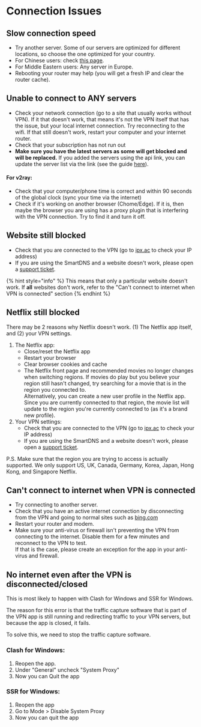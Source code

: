 # Connection Issues

## Slow connection speed

* Try another server. Some of our servers are optimized for different locations, so choose the one optimized for your country.
* For Chinese users: check [this page](../optimizing-your-vpn.md).
* For Middle Eastern users: Any server in Europe.
* Rebooting your router may help (you will get a fresh IP and clear the router cache).

## Unable to connect to ANY servers

* Check your network connection (go to a site that usually works without VPN). If it that doesn't work, that means it's not the VPN itself that has the issue, but your local internet connection. Try reconnecting to the wifi. If that still doesn't work, restart your computer and your internet router.
* Check that your subscription has not run out
* &#x20;**Make sure you have the latest servers as some will get blocked and will be replaced.** If you added the servers using the api link, you can update the server list via the link (see the guide [here](../faq/updating-the-server-list.md)).

#### For v2ray:

* Check that your computer/phone time is correct and within 90 seconds of the global clock (sync your time via the internet)
* Check if it's working on another browser (Chome/Edge). If it is, then maybe the browser you are using has a proxy plugin that is interfering with the VPN connection. Try to find it and turn it off.

## Website still blocked&#x20;

* Check that you are connected to the VPN (go to [ipx.ac](https://ipx.ac/) to check your IP address)
* If you are using the SmartDNS and a website doesn't work, please open a [support ticket](https://wannaflix.com/submitticket.php?step=2\&deptid=1).

{% hint style="info" %}
This means that only a particular website doesn't work. If **all** websites don't work, refer to the "Can't connect to internet when VPN is connected" section
{% endhint %}

## Netflix still blocked

There may be 2 reasons why Netflix doesn't work. (1) The Netflix app itself, and (2) your VPN settings.

1. The Netflix app:
   * Close/reset the Netflix app
   * Restart your browser
   * Clear browser cookies and cache
   * The Netflix front page and recommended movies no longer changes when switching regions. If movies do play but you believe your region still hasn't changed, try searching for a movie that is in the region you connected to. \
     Alternatively, you can create a new user profile in the Netflix app. Since you are currently connected to that region, the movie list will update to the region you're currently connected to (as it's a brand new profile).
2. Your VPN settings:
   * Check that you are connected to the VPN (go to [ipx.ac](https://ipx.ac/) to check your IP address)
   * If you are using the SmartDNS and a website doesn't work, please open a [support ticket](https://wannaflix.com/submitticket.php?step=2\&deptid=1).

P.S. Make sure that the region you are trying to access is actually supported. We only support US, UK, Canada, Germany, Korea, Japan, Hong Kong, and Singapore Netflix.

## Can't connect to internet when VPN is connected

* Try connecting to another server.
* Check that you have an active internet connection by disconnecting from the VPN and going to normal sites such as [bing.com](http://bing.com)
* Restart your router and modem.
* Make sure your anti-virus or firewall isn't preventing the VPN from connecting to the internet. Disable them for a few minutes and reconnect to the VPN to test. \
  If that is the case, please create an exception for the app in your anti-virus and firewall.

## No internet even after the VPN is disconnected/closed

This is most likely to happen with Clash for Windows and SSR for Windows.&#x20;

The reason for this error is that the traffic capture software that is part of the VPN app is still running and redirecting traffic to your VPN servers, but because the app is closed, it fails.

To solve this, we need to stop the traffic capture software.

### Clash for Windows:

1. Reopen the app.
2. Under "General" uncheck "System Proxy"
3. Now you can Quit the app

### SSR for Windows:

1. Reopen the app
2. Go to Mode > Disable System Proxy
3. Now you can quit the app
